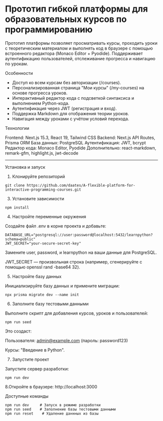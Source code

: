 # Прототип гибкой платформы для образовательных курсов по программированию

Прототип платформы позволяет просматривать курсы, проходить уроки с теоретическим материалом и выполнять код в браузере с помощью встроенного редактора (Monaco Editor + Pyodide). Поддерживает аутентификацию пользователей, отслеживание прогресса и навигацию по урокам.

Особенности
 - Доступ ко всем курсам без авторизации (/courses).
 - Персонализированная страница "Мои курсы" (/my-courses) на основе прогресса уроков.
 - Интерактивный редактор кода с подсветкой синтаксиса и выполнением Python-кода.
 - Аутентификация через JWT (регистрация и вход).
 - Поддержка Markdown для отображения теории уроков.
 - Навигация между уроками с учётом условий перехода.

Технологии

Frontend: Next.js 15.3, React 19, Tailwind CSS
Backend: Next.js API Routes, Prisma ORM
База данных: PostgreSQL
Аутентификация: JWT, bcrypt
Редактор кода: Monaco Editor, Pyodide
Дополнительно: react-markdown, remark-gfm, highlight.js, jwt-decode

---

Установка и запуск

1. Клонируйте репозиторий
```git
git clone https://github.com/daates/A-flexible-platform-for-interactive-programming-courses.git
```

3. Установите зависимости
```
npm install
```
4. Настройте переменные окружения

Создайте файл .env в корне проекта и добавьте:
```
DATABASE_URL="postgresql://user:password@localhost:5432/learnpython?schema=public"
JWT_SECRET="your-secure-secret-key"
```

Замените user, password, и learnpython на ваши данные для PostgreSQL.

JWT_SECRET — произвольная строка (например, сгенерируйте с помощью openssl rand -base64 32).

5. Настройте базу данных

Инициализируйте базу данных и примените миграции:
```
npx prisma migrate dev --name init
```

6. Заполните базу тестовыми данными

Выполните скрипт для добавления курсов, уроков и пользователей:
```
npm run seed
```

Это создаст:

Пользователя: admin@example.com (пароль: password123)

Курсы: "Введение в Python".

7. Запустите проект

Запустите сервер разработки:
```
npm run dev
```

8.Откройте в браузере: http://localhost:3000

Доступные команды
```
npm run dev     # Запуск в режиме разработки
npm run seed    # Заполнение базы тестовыми данными
npm run reset    # Удаление даннных из базы
```

